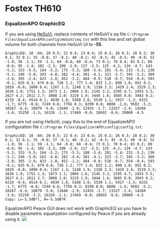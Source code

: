 # Fostex TH610
### EqualizerAPO GraphicEQ
If you are using [HeSuVi](https://sourceforge.net/projects/hesuvi/), replace contents of HeSuVi's eq file `C:\Program Files\EqualizerAPO\config\HeSuVi\eq.txt` with this line and set global volume for both channels from HeSuVi UI to **-55**.
```
GraphicEQ: 10 -84; 20 0.5; 22 0.4; 23 0.4; 25 0.3; 26 0.3; 28 0.2; 30 0.1; 32 0.1; 35 -0.0; 37 -0.1; 40 -0.2; 42 -0.3; 45 -0.5; 49 -0.8; 52 -1.0; 56 -1.1; 59 -1.1; 64 -0.8; 68 -0.4; 73 0.1; 78 0.4; 83 0.2; 89 -0.6; 95 -1.4; 102 -2.3; 109 -2.9; 117 -3.5; 125 -4.2; 134 -4.7; 143 -5.2; 153 -5.5; 164 -5.2; 175 -5.3; 188 -5.4; 201 -5.4; 215 -5.2; 230 -5.1; 246 -5.0; 263 -4.8; 282 -4.4; 301 -4.1; 323 -3.7; 345 -3.2; 369 -2.8; 395 -2.4; 423 -1.8; 452 -1.2; 484 -0.9; 518 -0.7; 554 -0.4; 593 -0.1; 635 0.3; 679 0.8; 726 1.2; 777 1.4; 832 1.2; 890 1.0; 952 0.2; 1019 -0.0; 1090 0.4; 1167 1.3; 1248 1.9; 1336 2.3; 1429 2.4; 1529 2.3; 1636 1.8; 1751 1.3; 1873 1.1; 2004 1.6; 2145 3.2; 2295 4.7; 2455 5.5; 2627 4.2; 2811 2.7; 3008 2.0; 3219 1.9; 3444 1.6; 3685 0.8; 3943 0.2; 4219 -0.4; 4514 0.1; 4830 1.6; 5168 2.6; 5530 1.1; 5917 -1.3; 6331 -1.7; 6775 -0.8; 7249 0.6; 7756 0.3; 8299 0.0; 8880 -1.6; 9502 -5.2; 10167 -6.4; 10879 -5.0; 11640 -2.9; 12455 -1.7; 13327 -2.4; 14260 -3.6; 15258 -3.3; 16326 -1.1; 17469 -0.0; 18692 -0.6; 20000 -4.5
```
If you are not using HeSuVi, copy this to the end of EqualizerAPO configuration file `C:\Program Files\EqualizerAPO\config\config.txt`.
```
GraphicEQ: 10 -84; 20 0.5; 22 0.4; 23 0.4; 25 0.3; 26 0.3; 28 0.2; 30 0.1; 32 0.1; 35 -0.0; 37 -0.1; 40 -0.2; 42 -0.3; 45 -0.5; 49 -0.8; 52 -1.0; 56 -1.1; 59 -1.1; 64 -0.8; 68 -0.4; 73 0.1; 78 0.4; 83 0.2; 89 -0.6; 95 -1.4; 102 -2.3; 109 -2.9; 117 -3.5; 125 -4.2; 134 -4.7; 143 -5.2; 153 -5.5; 164 -5.2; 175 -5.3; 188 -5.4; 201 -5.4; 215 -5.2; 230 -5.1; 246 -5.0; 263 -4.8; 282 -4.4; 301 -4.1; 323 -3.7; 345 -3.2; 369 -2.8; 395 -2.4; 423 -1.8; 452 -1.2; 484 -0.9; 518 -0.7; 554 -0.4; 593 -0.1; 635 0.3; 679 0.8; 726 1.2; 777 1.4; 832 1.2; 890 1.0; 952 0.2; 1019 -0.0; 1090 0.4; 1167 1.3; 1248 1.9; 1336 2.3; 1429 2.4; 1529 2.3; 1636 1.8; 1751 1.3; 1873 1.1; 2004 1.6; 2145 3.2; 2295 4.7; 2455 5.5; 2627 4.2; 2811 2.7; 3008 2.0; 3219 1.9; 3444 1.6; 3685 0.8; 3943 0.2; 4219 -0.4; 4514 0.1; 4830 1.6; 5168 2.6; 5530 1.1; 5917 -1.3; 6331 -1.7; 6775 -0.8; 7249 0.6; 7756 0.3; 8299 0.0; 8880 -1.6; 9502 -5.2; 10167 -6.4; 10879 -5.0; 11640 -2.9; 12455 -1.7; 13327 -2.4; 14260 -3.6; 15258 -3.3; 16326 -1.1; 17469 -0.0; 18692 -0.6; 20000 -4.5
Copy: L=-5.5dB*l, R=-5.5dB*R
```
EqualizerAPO Peace GUI does not work with GraphicEQ so you have to disable parametric equalization configured by Peace if you are already using it.
![](https://raw.githubusercontent.com/jaakkopasanen/AutoEq/master/results/Sonoma%20Model%20One/innerfidelity/onear/Fostex%20TH610/Fostex%20TH610.png)
